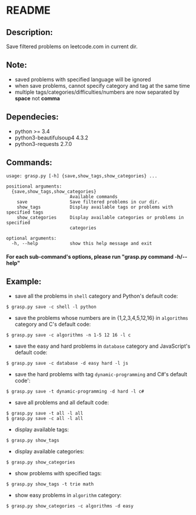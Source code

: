 README
======

Description:
------------
Save filtered problems on leetcode.com in current dir.

Note:
-----
* saved problems with specified language will be ignored
* when save problems, cannot specify category and tag at the same time
* multiple tags/categories/difficulties/numbers are now separated by **space** not **comma**

Dependecies:
------------
* python >= 3.4
* python3-beautifulsoup4 4.3.2
* python3-requests 2.7.0


Commands:
------
```
usage: grasp.py [-h] {save,show_tags,show_categories} ...

positional arguments:
  {save,show_tags,show_categories}
                        Available commands
    save                Save filtered problems in cur dir.
    show_tags           Display available tags or problems with specified tags
    show_categories     Display available categories or problems in specified
                        categories

optional arguments:
  -h, --help            show this help message and exit
```

#### For each sub-command's options, please run "grasp.py command -h/--help"


Example:
--------
* save all the problems in `shell` category and Python's default code:
```
$ grasp.py save -c shell -l python
```
* save the problems whose numbers are in {1,2,3,4,5,12,16} in `algorithms` category and C's default code:
```
$ grasp.py save -c algorithms -n 1-5 12 16 -l c
```
* save the easy and hard problems in `database` category and JavaScript's default code:
```
$ grasp.py save -c database -d easy hard -l js
```
* save the hard problems with tag `dynamic-programming` and C#'s default code':
```
$ grasp.py save -t dynamic-programming -d hard -l c#
```
* save all problems and all default code:
```
$ grasp.py save -t all -l all
$ grasp.py save -c all -l all
```
* display available tags:
```
$ grasp.py show_tags
```
* display available categories:
```
$ grasp.py show_categories
```
* show problems with specified tags:
```
$ grasp.py show_tags -t trie math
```
* show easy problems in `algorithm` category:
```
$ grasp.py show_categories -c algorithms -d easy
```
